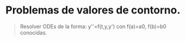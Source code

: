 # Problemas de valores de contorno.

> Resolver ODEs de la forma: y''=f(t,y,y') con f(a)=a0, f(b)=b0 conocidas.

